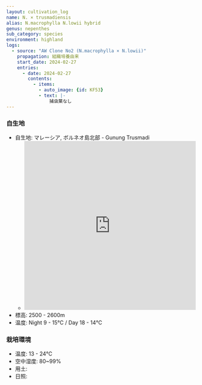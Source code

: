 ```yaml
---
layout: cultivation_log
name: N. × trusmadiensis
alias: N.macrophylla N.lowii hybrid
genus: nepenthes
sub_category: species
environment: highland
logs:
  - source: "AW Clone No2 (N.macrophylla × N.lowii)"
    propagation: 組織培養由来
    start_date: 2024-02-27
    entries:
      - date: 2024-02-27
        contents:
          - items:
            - auto_image: {id: KF53}
            - text: |-
                捕虫葉なし
---
```

### 自生地
- 自生地: マレーシア, ボルネオ島北部 - Gunung Trusmadi
  - <iframe src="https://www.google.com/maps/embed?pb=!1m18!1m12!1m3!1d1860465.153052369!2d115.5915527574986!3d5.788547822652009!2m3!1f0!2f0!3f0!3m2!1i1024!2i768!4f13.1!3m3!1m2!1s0x323c648055727ca3%3A0x3118380113a29de5!2sMount%20Trusmadi!5e0!3m2!1sen!2sjp!4v1708951118926!5m2!1sen!2sjp" width="100%" height="450" style="border:0;" allowfullscreen="" loading="lazy" referrerpolicy="no-referrer-when-downgrade"></iframe>
- 標高: 2500 - 2600m
- 温度: Night 9 - 15℃ / Day 18 - 14℃

### 栽培環境
- 温度: 13 - 24℃
- 空中湿度: 80~99%
- 用土:
- 日照:
